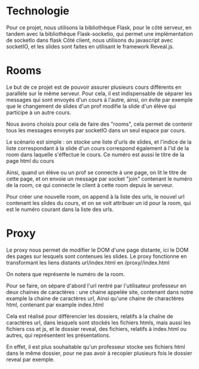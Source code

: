 # Technologie

Pour ce projet, nous utilisons la bibliothèque Flask, pour le côté serveur, en tandem avec la bibliothèque Flask-socketio, qui permet une implémentation de socketIo dans flask
Côté client, nous utilisons du javascript avec socketIO, et les slides sont faites en utilisant le framework Reveal.js.

# Rooms

Le but de ce projet est de pouvoir assurer plusieurs cours différents en parallèle sur le même serveur.
Pour cela, il est indispensable de séparer les messages qui sont envoyés d'un cours à l'autre, ainsi, on évite par exemple que le changement de slides d'un prof modifie la slide d'un élève qui participe à un autre cours.

Nous avons choisis pour cela de faire des "rooms", cela permet de contenir tous les messages envoyés par socketIO dans un seul espace par cours.

Le scénario est simple : 
on stocke une liste d'urls de slides, et l'indice de la liste correspondant à la slide d'un cours correspond également à l'id de la room dans laquelle s'éffectue le cours.
Ce numéro est aussi le titre de la page html du cours

Ainsi, quand un élève ou un prof se connecte à une page, on lit le titre de cette page, et on envoie un message par socket "join" contenant le numéro de la room, ce qui connecte le client à cette room depuis le serveur.

Pour créer une nouvelle room, on append à la liste des urls, le nouvel url contenant les slides du cours, et on se voit attribuer un id pour la room, qui est le numéro courant dans la liste des urls.

# Proxy

Le proxy nous permet de modifier le DOM d'une page distante, ici le DOM des pages sur lesquels sont contenues les slides.
Le proxy fonctionne en transformant les liens distants url/index.html en /proxy/<room-id>/index.html

On notera que <room-id> représente le numéro de la room.

Pour se faire, on sépare d'abord l'url rentré par l'utilisateur professeur en deux chaines de caractères : 
une chaine appelée site, contenant dans notre example la chaine de caractères url, Ainsi qu'une chaine de charactères html, contenant par example index.html

Cela est réalisé pour différencier les dossiers, relatifs à la chaîne de caractères url, dans lesquels sont stockés les fichiers htmls, mais aussi les fichiers css et js, et le dossier reveal,
des fichiers, relatifs à index.html ou autres, qui représentent les présentations.

En effet, il est plus souhaitable qu'un professeur stocke ses fichiers html dans le même dossier, pour ne pas avoir à recopier plusieurs fois le dossier reveal par exemple.


